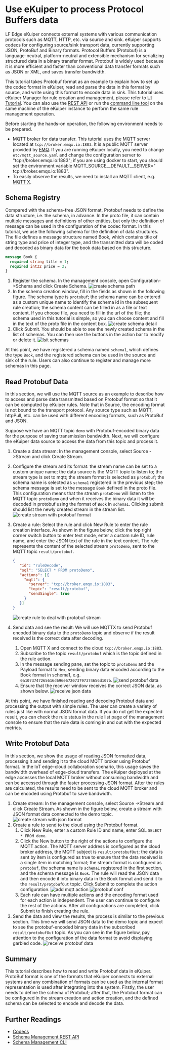 # Use eKuiper to process Protocol Buffers data

LF Edge eKuiper connects external systems with various communication protocols such as MQTT, HTTP, etc. via source and sink. eKuiper supports codecs for configuring source/sink transport data, currently supporting JSON, ProtoBuf and Binary formats. Protocol Buffers (Protobuf) is a language-neutral, platform-neutral and extensible mechanism for serializing structured data in a binary transfer format. Protobuf is widely used because it is more efficient and faster than conventional data transfer formats such as JSON or XML, and saves transfer bandwidth.

This tutorial takes Protobuf format as an example to explain how to set up the codec format in eKuiper, read and parse the data in this format by source, and write using this format to encode data in sink. This tutorial uses eKuiper Manager for rule creation and management, please refer to [UI Tutorial](../../operation/manager-ui/overview.md). You can also use the [REST API](../../api/restapi/overview.md) or run the [command line tool](../../api/cli/overview.md) on the same machine of the eKuiper instance to perform the same rule management operation.

Before starting the hands-on operation, the following environment needs to be prepared.

- MQTT broker for data transfer. This tutorial uses the MQTT server located at `tcp://broker.emqx.io:1883`. It is a public MQTT server provided by [EMQ](https://www.emqx.cn). If you are running eKuiper locally, you need to change `etc/mqtt_source.yaml` and change the configuration server to "tcp://broker.emqx.io:1883"; if you are using docker to start, you should set the environment variable MQTT_SOURCE__DEFAULT__SERVER=" tcp://broker.emqx.io:1883".
- To easily observe the results, we need to install an MQTT client, e.g. [MQTT X](https://mqttx.app/).

## Schema Registry

Compared with the schema-free JSON format, Protobuf needs to define the data structure, i.e. the schema, in advance. In the proto file, it can contain multiple messages and definitions of other entities, but only the definition of message can be used in the configuration of the codec format. In this tutorial, we use the following schema for the definition of data structures. The file defines a message structure named Book, which contains title of string type and price of integer type, and the transmitted data will be coded and decoded as binary data for the book data based on this structure.

```protobuf
message Book {
  required string title = 1; 
  required int32 price = 2;
}
```

1. Register the schema. In the management console, open Configuration->Schema and click Create Schema.
   ![create schema path](./resources/create_schema.png)
2. In the schema creation window, fill in the fields as shown in the following figure. The schema type is `protobuf`; the schema name can be entered as a custom unique name to identify the schema id in the subsequent rule creation; the schema content can be filled in as a file or text content. If you choose file, you need to fill in the url of the file; the schema used in this tutorial is simple, so you can choose content and fill in the text of the proto file in the content box.
   ![create schema detail](./resources/create_detail.png)
3. Click Submit. You should be able to see the newly created schema in the list of schemas. You can then use the buttons in the action bar to modify or delete it.
   ![lsit schemas](./resources/list_schema.png)

At this point, we have registered a schema named `schema1`, which defines the type `Book`, and the registered schema can be used in the source and sink of the rule. Users can also continue to register and manage more schemas in this page.

## Read Protobuf Data

In this section, we will use the MQTT source as an example to describe how to access and parse data transmitted based on Protobuf format so that it can be computed by eKuiper rules. Note that in Source, the encoding format is not bound to the transport protocol. Any source type such as MQTT, httpPull, etc. can be used with different encoding formats, such as ProtoBuf and JSON.

Suppose we have an MQTT topic `demo` with Protobuf-encoded binary data for the purpose of saving transmission bandwidth. Next, we will configure the eKuiper data source to access the data from this topic and process it.

1. Create a data stream: In the management console, select Source ->Stream and click Create Stream.
2. Configure the stream and its format: the stream name can be set to a custom unique name; the data source is the MQTT topic to listen to; the stream type is set to mqtt; the stream format is selected as `protobuf`; the schema name is selected as `schema1` registered in the previous step; the schema message is set to the message `Book` defined in the proto file. This configuration means that the stream `protoDemo` will listen to the MQTT topic `protoDemo` and when it receives the binary data it will be decoded in protobuf using the format of `Book` in `schema1`. Clicking submit should list the newly created stream in the stream list.
   ![create stream with protobuf format](./resources/create_proto_stream.png)
3. Create a rule: Select the rule and click New Rule to enter the rule creation interface. As shown in the figure below, click the top right corner switch button to enter text mode, enter a custom rule ID, rule name, and enter the JSON text of the rule in the text content. The rule represents the content of the selected stream `protoDemo`, sent to the MQTT topic `result/protobuf`.

   ```json
   {
      "id": "ruleDecode",
      "sql": "SELECT * FROM protoDemo",
      "actions": [{
        "mqtt": {
          "server": "tcp://broker.emqx.io:1883",
          "topic": "result/protobuf",
          "sendSingle": true
        }
      }]
   }
   ```

   ![create rule to deal with protobuf stream](./resources/proto_src_rule.png)
4. Send data and see the result: We will use MQTTX to send Protobuf encoded binary data to the `protoDemo` topic and observe if the result received is the correct data after decoding.
   1. Open MQTT X and connect to the cloud `tcp://broker.emqx.io:1883`.
   2. Subscribe to the topic `result/protobuf` which is the topic defined in the rule action.
   3. In the message sending pane, set the topic to `protoDemo` and the Payload format to `Hex`, sending binary data encoded according to the Book format in schema1, e.g. `0a1073747265616d696e672073797374656d107b`.
      ![send protobuf data](./resources/source_send.png)
   4. Ensure that the receiver window receives the correct JSON data, as shown below.
      ![receive json data](./resources/receive_json.png)

At this point, we have finished reading and decoding Protobuf data and processing the output with simple rules. The user can create a variety of rules just like with normal JSON format data. If you do not get the expected result, you can check the rule status in the rule list page of the management console to ensure that the rule data is coming in and out with the expected metrics.

## Write Protobuf Data

In this section, we show the usage of reading JSON formatted data, processing it and sending it to the cloud MQTT broker using Protobuf format. In the IoT edge-cloud collaboration scenario, this usage saves the bandwidth overhead of edge-cloud transfers. The eKuiper deployed at the edge accesses the local MQTT broker without consuming bandwidth and can be accessed through the faster processing JSON format. After the rules are calculated, the results need to be sent to the cloud MQTT broker and can be encoded using Protobuf to save bandwidth.

1. Create stream: In the management console, select Source ->Stream and click Create Stream. As shown in the figure below, create a stream with JSON format data connected to the demo topic.
   ![create stream with json format](./resources/create_json_stream.png)
2. Create a rule to send to the cloud using the Protobuf format.
   1. Click New Rule, enter a custom Rule ID and name, enter SQL `SELECT * FROM demo`.
   2. Click the New button to the right of the actions to configure the MQTT action. The MQTT server address is configured as the cloud broker address, the MQTT subject is `result/protobufOut`; the data is sent by item is configured as true to ensure that the data received is a single item in matching format; the stream format is configured as `protobuf`, the schema name is `schema1` registered in the first section, and the schema message is `Book`. The rule will read the JSON data and then encode it into binary data in the Book format and send it to the `result/protobufOut` topic. Click Submit to complete the action configuration.
      ![add mqtt action](./resources/action_mqtt.png)
      ![protobuf conf](./resources/action_protobuf.png)
   3. Each rule can have multiple actions and the encoding format used for each action is independent. The user can continue to configure the rest of the actions. After all configurations are completed, click Submit to finish creating the rule.
3. Send the data and view the results, the process is similar to the previous section. This time we will send JSON data to the demo topic and expect to see the protobuf-encoded binary data in the subscribed `result/protobufOut` topic. As you can see in the figure below, pay attention to the configuration of the data format to avoid displaying garbled code.
   ![receive protobuf data](./resources/receive_protobuf.png)

## Summary

This tutorial describes how to read and write Protobuf data in eKuiper. ProtoBuf format is one of the formats that eKuiper connects to external systems and any combination of formats can be used as the internal format representation is used after integrating into the system. Firstly, the user needs to define the schema of Protobuf; after that, the Protobuf format can be configured in the stream creation and action creation, and the defined schema can be selected to encode and decode the data.

## Further Readings

- [Codecs](./serialization.md)
- [Schema Management REST API](../../api/restapi/schemas.md)
- [Schema Management CLI](../../api/cli/schemas.md)
